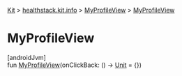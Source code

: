 
[Kit](../../../kit.html) > [healthstack.kit.info](../index.html) > [MyProfileView](index.html) > [MyProfileView](-my-profile-view.html)



# MyProfileView



[androidJvm]\
fun [MyProfileView](-my-profile-view.html)(onClickBack: () -&gt; [Unit](https://kotlinlang.org/api/latest/jvm/stdlib/kotlin/-unit/index.html) = {})




